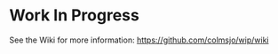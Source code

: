 Work In Progress
===============

See the Wiki for more information: https://github.com/colmsjo/wip/wiki
